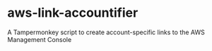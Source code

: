 # aws-link-accountifier
A Tampermonkey script to create account-specific links to the AWS Management Console
